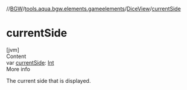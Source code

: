 //[BGW](../../../index.md)/[tools.aqua.bgw.elements.gameelements](../index.md)/[DiceView](index.md)/[currentSide](current-side.md)



# currentSide  
[jvm]  
Content  
var [currentSide](current-side.md): [Int](https://kotlinlang.org/api/latest/jvm/stdlib/kotlin/-int/index.html)  
More info  


The current side that is displayed.

  



